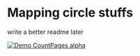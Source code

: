 ﻿# Mapping circle stuffs
write a better readme later

[![Demo CountPages alpha](https://youtu.be/r8Pqeg8XO7k)](https://youtu.be/r8Pqeg8XO7k)
